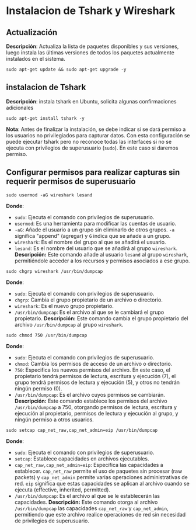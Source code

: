 # Instalacion de Tshark y Wireshark
## Actualización

**Descripción**: Actualiza la lista de paquetes disponibles y sus versiones, luego instala las últimas versiones de todos los paquetes actualmente instalados en el sistema.
```
sudo apt-get update && sudo apt-get upgrade -y
```

## instalacion de Tshark
**Descripción**: instala tshark en Ubuntu, solicita algunas confirmaciones adicionales
```
sudo apt-get install tshark -y
```
**Nota**: Antes de finalizar la instalación, se debe indicar si se dará permiso a los usuarios no privilegiados para capturar datos. Con esta configuración se puede ejecutar tshark pero no reconoce todas las interfaces si no se ejecuta con privilegios de superusuario (`sudo`). En este caso si daremos permiso.

## Configurar permisos para realizar capturas sin requerir permisos de superusuario
```
sudo usermod -aG wireshark lesand
```
**Donde**:
- `sudo`: Ejecuta el comando con privilegios de superusuario.
- `usermod`: Es una herramienta para modificar las cuentas de usuario.
- `-aG`: Añade el usuario a un grupo sin eliminarlo de otros grupos. `-a` significa "append" (agregar) y `G` indica que se añade a un grupo.
- `wireshark`: Es el nombre del grupo al que se añadirá el usuario.
- `lesand`: Es el nombre del usuario que se añadirá al grupo `wireshark`.
**Descripción:** Este comando añade al usuario `lesand` al grupo `wireshark`, permitiéndole acceder a los recursos y permisos asociados a ese grupo.

```
sudo chgrp wireshark /usr/bin/dumpcap
```
**Donde**:
- `sudo`: Ejecuta el comando con privilegios de superusuario.
- `chgrp`: Cambia el grupo propietario de un archivo o directorio.
- `wireshark`: Es el nuevo grupo propietario.
- `/usr/bin/dumpcap`: Es el archivo al que se le cambiará el grupo propietario.
**Descripción:** Este comando cambia el grupo propietario del archivo `/usr/bin/dumpcap` al grupo `wireshark`.

```
sudo chmod 750 /usr/bin/dumpcap
```
**Donde**:
- `sudo`: Ejecuta el comando con privilegios de superusuario.
- `chmod`: Cambia los permisos de acceso de un archivo o directorio.
- `750`: Especifica los nuevos permisos del archivo. En este caso, el propietario tendrá permisos de lectura, escritura y ejecución (7), el grupo tendrá permisos de lectura y ejecución (5), y otros no tendrán ningún permiso (0).
- `/usr/bin/dumpcap`: Es el archivo cuyos permisos se cambiarán.
**Descripción:** Este comando establece los permisos del archivo `/usr/bin/dumpcap` a 750, otorgando permisos de lectura, escritura y ejecución al propietario, permisos de lectura y ejecución al grupo, y ningún permiso a otros usuarios.

```
sudo setcap cap_net_raw,cap_net_admin=eip /usr/bin/dumpcap
```
**Donde**:
- `sudo`: Ejecuta el comando con privilegios de superusuario.
- `setcap`: Establece capacidades en archivos ejecutables.
- `cap_net_raw,cap_net_admin=eip`: Especifica las capacidades a establecer. `cap_net_raw` permite el uso de paquetes sin procesar (raw packets) y `cap_net_admin` permite varias operaciones administrativas de red. `eip` significa que estas capacidades se aplican al archivo cuando se ejecuta (effective, inherited, permitted).
- `/usr/bin/dumpcap`: Es el archivo al que se le establecerán las capacidades.
**Descripción:** Este comando otorga al archivo `/usr/bin/dumpcap` las capacidades `cap_net_raw` y `cap_net_admin`, permitiendo que este archivo realice operaciones de red sin necesidad de privilegios de superusuario.
